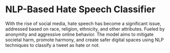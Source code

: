 # NLP-Based Hate Speech Classifier
With the rise of social media, hate speech has become a significant issue, addressed based on race, religion, ethnicity, and other attributes. Fueled by anonymity and aggressive online behavior. The model aims to mitigate societal harm, promote harmony, and create safer digital spaces using NLP techniques to classify a tweet as hate or not.
